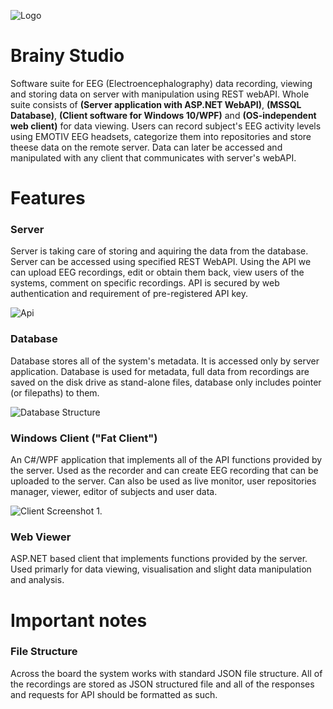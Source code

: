 ![Logo](https://s1.postimg.org/4uvhrumirj/logo.png)
# Brainy Studio
Software suite for EEG (Electroencephalography) data recording, viewing and storing data on server with manipulation using REST webAPI. 
Whole suite consists of **(Server application with ASP.NET WebAPI)**, **(MSSQL Database)**, **(Client software for Windows 10/WPF)** and **(OS-independent web client)** for data viewing.
Users can record subject's EEG activity levels using EMOTIV EEG headsets, categorize them into repositories and store theese data on the remote server. Data can later be accessed and manipulated with any client that communicates with server's webAPI.


# Features

### Server
Server is taking care of storing and aquiring the data from the database. Server can be accessed using specified REST WebAPI.
Using the API we can upload EEG recordings, edit or obtain them back, view users of the systems, comment on specific recordings.
API is secured by web authentication and requirement of pre-registered API key.

![Api](https://s10.postimg.org/80x1ac8m1/api.png)


### Database
Database stores all of the system's metadata. It is accessed only by server application.
Database is used for metadata, full data from recordings are saved on the disk drive as stand-alone files, database only includes pointer (or filepaths) to them.

![Database Structure](https://s1.postimg.org/y2k0ie43z/epoc.png)


### Windows Client ("Fat Client")
An C#/WPF application that implements all of the API functions provided by the server. Used as the recorder and can create EEG recording that can be uploaded to the server. Can also be used as live monitor, user repositories manager, viewer, editor of subjects and user data.

![Client Screenshot 1.](https://s7.postimg.org/bw9foszmj/noe.png)


### Web Viewer
ASP.NET based client that implements functions provided by the server. Used primarly for data viewing, visualisation and slight data manipulation and analysis.


# Important notes

### File Structure
Across the board the system works with standard JSON file structure. All of the recordings are stored as JSON structured file and all of the responses and requests for API should be formatted as such.

